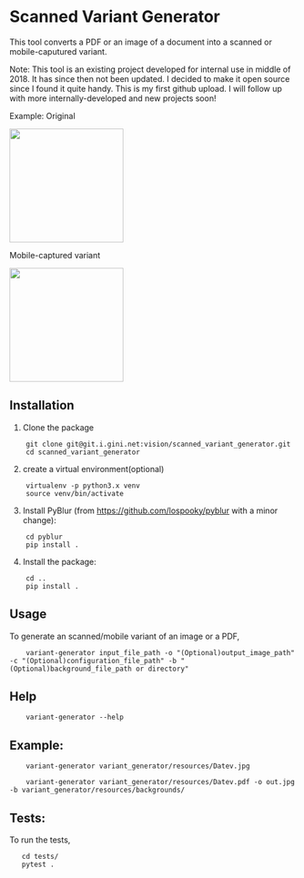# Scanned Variant Generator


This tool converts a PDF or an image of a document into a scanned or mobile-caputured variant.

Note: This tool is an existing project developed for internal use in middle of 2018. It has since then not been updated.
I decided to make it open source since I found it quite handy.
This is my first github upload. I will follow up with more internally-developed and new projects soon!

Example:
Original

<img src="https://github.com/waleedfarrukhgini/scanned_variant_generator/blob/master/variant_generator/resources/Datev.jpg" width="200">

Mobile-captured variant

<img src="https://drive.google.com/uc?export=view&id=13OHcEYHmS664pXUbUSZHckcMdJEQqCpp" width="200"> 

## Installation

1. Clone the package
```
    git clone git@git.i.gini.net:vision/scanned_variant_generator.git
    cd scanned_variant_generator
```
2. create a virtual environment(optional)
```
    virtualenv -p python3.x venv
    source venv/bin/activate
```
3. Install PyBlur (from https://github.com/lospooky/pyblur with a minor change):
```
    cd pyblur
    pip install .
```
4. Install the package:
```
    cd ..
    pip install .
```

## Usage

To generate an scanned/mobile variant of an image or a PDF,
```
    variant-generator input_file_path -o "(Optional)output_image_path" -c "(Optional)configuration_file_path" -b "(Optional)background_file_path or directory"
```
## Help
```
    variant-generator --help
```
## Example:
```
    variant-generator variant_generator/resources/Datev.jpg

    variant-generator variant_generator/resources/Datev.pdf -o out.jpg -b variant_generator/resources/backgrounds/
```

## Tests:

To run the tests,
```
   cd tests/
   pytest .
```
